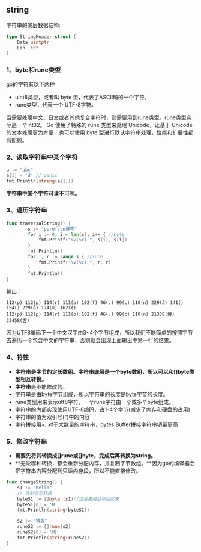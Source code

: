 ## string

字符串的底层数据结构:
```go
type StringHeader struct {
    Data uintptr
    Len  int
}
```
### 1、byte和rune类型
go的字符有以下两种
* uint8类型，或者叫 byte 型，代表了ASCII码的一个字符。
* rune类型，代表一个 UTF-8字符。
  
当需要处理中文、日文或者其他复合字符时，则需要用到rune类型。rune类型实际是一个int32。 Go 使用了特殊的 rune 类型来处理 Unicode，让基于 Unicode的文本处理更为方便，也可以使用 byte 型进行默认字符串处理，性能和扩展性都有照顾。

### 2、读取字符串中某个字符
``` go
a := "abc"
a[1] = 'd' // panic
fmt.Println(string(a[1]))
```
**字符串中某个字符可读不可写。**

### 3、遍历字符串
```go
func traversalString() {
        s := "pprof.cn博客"
        for i := 0; i < len(s); i++ { //byte
            fmt.Printf("%v(%c) ", s[i], s[i])
        }
        fmt.Println()
        for _, r := range s { //rune
            fmt.Printf("%v(%c) ", r, r)
        }
        fmt.Println()
}
```
输出：
```
112(p) 112(p) 114(r) 111(o) 102(f) 46(.) 99(c) 110(n) 229(å) 141() 154() 229(å) 174(®) 162(¢)
112(p) 112(p) 114(r) 111(o) 102(f) 46(.) 99(c) 110(n) 21338(博) 23458(客)
```

因为UTF8编码下一个中文汉字由3~4个字节组成，所以我们不能简单的按照字节去遍历一个包含中文的字符串，否则就会出现上面输出中第一行的结果。

### 4、特性
* **字符串是字节的定长数组。字符串底层是一个byte数组，所以可以和[]byte类型相互转换。**
* **字符串**是不能修改的。
* 字符串是由byte字节组成，所以字符串的长度是byte字节的长度。 
* rune类型用来表示utf8字符，一个rune字符由一个或多个byte组成。
* 字符串的内部实现使用UTF-8编码，占1-4个字节(减少了内存和硬盘的占用)
* 字符串的值为双引号(")中的内容
* 字符拼接用+,  对于大数量的字符串，bytes.Buffer拼接字符串销量更高

### 5、修改字符串
* **需要先将其转换成[]rune或[]byte，完成后再转换为string。**
* **无论哪种转换，都会重新分配内存，并复制字节数组。**因为go的编译器会把字符串内容分配到只读内存段，所以不能直接修改。

```go
func changeString() {
	s1 := "hello"
	// 强制类型转换
	byteS1 := []byte (s1)//这里要用括号括起来
	byteS1[0] = 'H'
	fmt.Println(string(byteS1))

	s2 := "博客"
	runeS2 := []rune(s2)
	runeS2[0] = '狗'
	fmt.Println(string(runeS2))
}
```